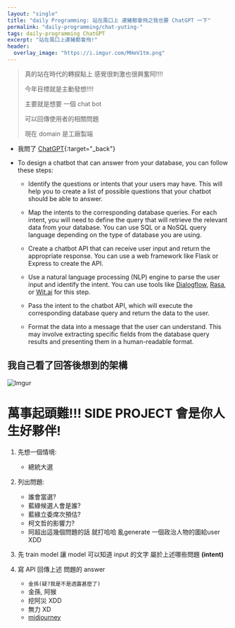 ```yaml
---
layout: "single"
title: "daily Programming: 站在風口上 連豬都會飛之我也要 ChatGPT 一下"
permalink: "daily-programming/chat-yuting-"
tags: daily-programming ChatGPT
excerpt: "站在風口上連豬都會飛!"
header:
  overlay_image: "https://i.imgur.com/MHeV1tm.png"
---
```


> 真的站在時代的轉捩點上 感覺很刺激也很興奮阿!!!!
>
> 今年目標就是主動發想!!!!
>
> 主要就是想要 一個 chat bot 
>
> 可以回傳使用者的相關問題
>
> 現在 domain 是工廠製端

- 我問了 [ChatGPT](https://chat.openai.com/chat){:target="_back"}

- To design a chatbot that can answer from your database, you can follow these steps:

   - Identify the questions or intents that your users may have. This will help you to create a list of possible questions that your chatbot should be able to answer.

   -  Map the intents to the corresponding database queries. For each intent, you will need to define the query that will retrieve the relevant data from your database. You can use SQL or a NoSQL query language depending on the type of database you are using.

   -  Create a chatbot API that can receive user input and return the appropriate response. You can use a web framework like Flask or Express to create the API.

   -  Use a natural language processing (NLP) engine to parse the user input and identify the intent. You can use tools like [Dialogflow](https://cloud.google.com/dialogflow/docs), [Rasa](https://rasa.com/), or [Wit.ai](https://wit.ai/) for this step.

   -  Pass the intent to the chatbot API, which will execute the corresponding database query and return the data to the user.

   -  Format the data into a message that the user can understand. This may involve extracting specific fields from the database query results and presenting them in a human-readable format.

## 我自己看了回答後想到的架構

![Imgur](https://i.imgur.com/IAbOvFu.jpg)


# 萬事起頭難!!! SIDE PROJECT 會是你人生好夥伴!

1. 先想一個情境:
   - 總統大選
    
2. 列出問題:
   - 誰會當選?
   - 藍綠候選人會是誰?
   - 藍綠立委席次預估?
   - 柯文哲的影響力?
   - 阿超出這幾個問題的話 就打哈哈 亂generate 一個政治人物的圖給user XDD

3. 先 train model 讓 model 可以知道 input 的文字 屬於上述哪些問題 **(intent)**
4. 寫 API 回傳上述 問題的 answer
   - `金孫(疑?我是不是透露甚麼了)`
   - 金孫, 阿猴
   - 挖阿災 XDD
   - 無力 XD
   - [midjourney](https://www.midjourney.com/home/?callbackUrl=%2Fapp%2F) 